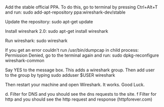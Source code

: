 Add the stable official PPA. To do this, go to terminal by pressing Ctrl+Alt+T and run:
sudo add-apt-repository ppa:wireshark-dev/stable

Update the repository:
sudo apt-get update

Install wireshark 2.0:
sudo apt-get install wireshark

Run wireshark:
sudo wireshark

If you get an error couldn't run /usr/bin/dumpcap in child process: Permission Denied, go to the terminal again and run:
sudo dpkg-reconfigure wireshark-common

Say YES to the message box. This adds a wireshark group. Then add user to the group by typing
sudo adduser $USER wireshark

Then restart your machine and open Wireshark. 
It works. Good Luck.


d. Filter for DNS and you should see the dns requests to the site.
f Filter for http and you should see the http request and response (httpforever.com)